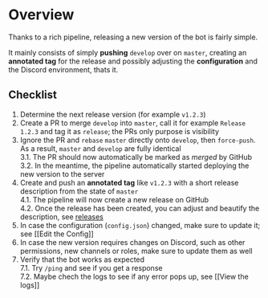 # Overview

Thanks to a rich pipeline, releasing a new version of the bot is fairly simple.

It mainly consists of simply **pushing** `develop` over on `master`, creating an **annotated tag** for the release and possibly adjusting the **configuration** and the Discord environment, thats it.

## Checklist

1. Determine the next release version (for example `v1.2.3`)
2. Create a PR to merge `develop` into `master`, call it for example `Release 1.2.3` and tag it as `release`; the PRs only purpose is visibility
3. Ignore the PR and `rebase` `master` directly onto `develop`, then `force-push`. As a result, `master` and `develop` are fully identical  
  3.1. The PR should now automatically be marked as _merged_ by GitHub  
  3.2. In the meantime, the pipeline automatically started deploying the new version to the server  
4. Create and push an **annotated tag** like `v1.2.3` with a short release description from the state of `master`  
  4.1. The pipeline will now create a new release on GitHub  
  4.2. Once the release has been created, you can adjust and beautify the description, see [releases](https://github.com/Together-Java/TJ-Bot/releases)
5. In case the configuration (`config.json`) changed, make sure to update it; see [[Edit the Config]]
6. In case the new version requires changes on Discord, such as other permissions, new channels or roles, make sure to update them as well
7. Verify that the bot works as expected  
  7.1. Try `/ping` and see if you get a response  
  7.2. Maybe chech the logs to see if any error pops up, see [[View the logs]]